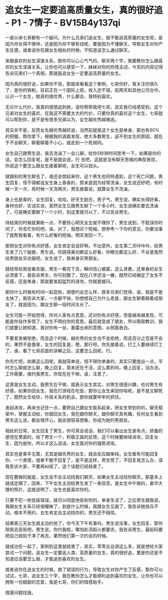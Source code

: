# 追女生一定要追高质量女生，真的很好追 - P1 - 7情子 - BV15B4y137qi

一直以来七哥都有一个疑问，为什么兄弟们追女生，就不敢追高质量的女生呢，是因为你长得不够帅，还是因为你不够有钱呢，要是因为不懂聊天，导致女生对你产生反感，或者说你在跟女生相处的时候，不知道该怎么通过聊天。

来跟喜欢的女生深谋关系，那你可以心心气气的，聊天两个字，我要教你怎么跟喜欢的女生深谋关系，让你也可以感受一下，妹妹对你的热情主动，今天的内容记得告诉兄弟们一个真相，那就是追女生一定要追高质量的女生。

因为真的很好追，如果你不信，那就来看看这个案例，七哥你好，我关注你很久了，是你的铁粉，目前正在一个国际上班，收入还不错，前两天和其他公司合作，认识一个女生，她真的很优秀，什么都会，我特别喜欢。

无论什么代价，我真的很想追到她，请你帮帮我吧七哥，其实我已经感受到，这个兄弟对女生的喜欢，在我这不需要太大的代价，只要你真的喜欢这个女生，七哥就可以帮到你，是不是有很多兄弟以为，女生越优秀越难追。

其实并不是，反而女生越优秀越好追，当然前提是这个女生是单身，那也有90%的把握，帮你拿下，根据我的调查发现，绝大多数男生，追不到女生的原因，就在于不会聊天，聊着聊着不小心，就走到一个死胡同。

女生自己跟男生说，我去洗澡了一会儿聊，给你5秒钟时间思考一下，如果是你的话，会怎么回复呢，是不是就会说，行 去吧，这就是没有聊天思维的典型表现，你说这个要怎么跟女生接着聊呢，女生可以扭头。

就跟别的男生聊去了，谁还会想起来你，这个男生也同样遇到，这个死亡问题，男生回复，怪不得都说女生身上香香的，原来是因为经常洗澡，女生说还好吧，有时候一天一次，有时候一天洗两次，男生接着说，就算女生不洗澡。

身上也是香的，女生回复，哈哈，好天生励志，男子气，男生说，确实长得好看，身材也好，实话实说，竟然女生又跟男生聊了一个多小时，女生说确实要去洗澡了，可是确实要聊了一个小时，到这里就可以了，不过告诉男生。

待结束的时候就果断一点，不要担心明天女生就不理你了，男生说到，不耽误你时间了，你去忙你的吧，诶，对了，我想买个短袖，想参考一下你的意见，你要没事了就帮我看看，有什么好看的短袖，明天发回一下。

那把女生对你有点好感，女生肯定会说好啊，不出意外，女生第二天咔咔咔，给男生发了几个链接，男生说，你跳得美剑都这么好看，你眼光都这么好，不会是竟然给男朋友买衣服吧，女生说了，我单身买男朋友。

就经常给我爸看衣服，男生一看完下去，瞬间信心被震，这么贤惠，还单身的女生必须拿下，我告诉男生，你可别飘了，现在八字还没一撇，既然已经确定了女生不反感，还是单身，那就要发起猛烈的进攻，你就直接问。

那你什么时候有时间一起逛街，顺便约会怎么样，很多兄弟们觉得，诶，我是不是太快了，我告诉大家，一点都不快，你想想自己为什么老是，跟女生聊着聊着成朋友了，就是因为，跟女生聊一段时间太长了。

女生可能一开始觉得，你对人家有点意思，还对你有点好感，但是越来越发现，可能是你自作多情了，女生不明白你的意思，最后就变成了朋友，所以吸取教训，我们就要让她知道，我对你有一丝，暴露出来的意图，从侧面表白。

不要爱发被拒绝，而且这个时候，越优秀的女生也不会拒绝，而且百分之百是不会的，果然不是愚笨，女生的回复是，嗯，那行吧，你先接着说，打工人要继续打工了，诶，看了七哥前面的讲解之后，这要怎么回呢，行。

你先忙吧，如果这么回呢，我就简单说，怪不得你单身的，其实只要提出一点，平时怎么聊就怎么聊，晚上回复，周末还在干活，这么累的吗，晚上回复，没办法，工作需要，接约我男生，你现在在干嘛，诶，注意了。

这里是女生主动，我男生在干嘛，就表示女生其实，对男生很感兴趣，也对男生有好感，如果你回女生，我在打游戏在吃饭，那你让女生来回你啥呢，是不是又聊死了，既然女生给你，升级关系的机会，那你就要牢牢的抓住。

发起进攻，再来也记住一点，要把自己跟女生联系起来，把女生带到你的，聊天框架中，掌握主动权，你就回女生，我在跟你聊天，跟你聊天真有趣，任何女生看到男生这么说，都会很开心，就会很容易想象，你成为她的男朋友。

相处的日常，女生回复了男生，你可真会说话，我们可以看出女生是有点，娇羞的感觉在里面的，给了男生一个，积极正面的反馈，这个时候要继续进攻，回复女生，因为是你，所以才这么说话，女生面对你的强势进攻。

其实也是束手无策，尤其是越优秀的女生，就会反应越单纯，女生极有可能回复你，一个表情，或者干脆不回复了，是不是这样，男生慌了，不回复我怎么办，请我告诉大家，不要再纠结了，这个话题已经结束了。

现在要做的就是，女生会不会主动找我们聊天，如果女生主动找你聊天，那基本上就成定期了，回来，下午女生主动给男生发了一条信息，是女生中午做的，豪华大撑的照片，这就说明了，女生也是喜欢你的。

只要不犯一些低级错误，就可以彻底地告别你的，单身生活了，之后男生跟我说，我跟女生关系已经很暧昧了，到底什么时候，我跟女生见面了，我告诉她按兵不动，根本不用约，女生肯定会主动找你的，男生还不相信。

结果第三天女生就主动约他了，你今天下午有事吗，男生说没事，女生回复，那你陪我去逛街吧，男生说，你约我呢，哪怕赴汤蹈火都要去，我告诉男生，最起码要把自己收拾干净了再去，果然他们第一次约会的时候。

就成功在一起了，案例到这里就结束了，其实，零零总总讲这么多，就是想给大家尝试一个问题，追女生一定要追人类，高质量的女生，真的很好追，要是你还是不知道应该要怎么做，才能追到喜欢的女生。

或者说你在追女生的时候，做了错误的行为，导致女生对你产生了反感，那你可以试试，七哥，追女生三个字，我在教你怎么才能顺利追到喜欢的女生，让你也可以拥有一份甜甜的恋爱，我是七哥，你们的情感助手。

情感问题找我。